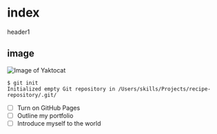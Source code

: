 # index
header1
## image
![Image of Yaktocat](https://octodex.github.com/images/yaktocat.png "this is title")
```
$ git init
Initialized empty Git repository in /Users/skills/Projects/recipe-repository/.git/
```
- [ ] Turn on GitHub Pages
- [ ] Outline my portfolio
- [ ] Introduce myself to the world
